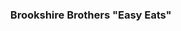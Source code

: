 ---
class: "col-sm-6 col-md-4 grid-item indesign"
image: assets/images/portfolio/indesign/001sm.jpg
link: "discipline/indesign_projects.html#easy_eats"
focus: Branding
name: Brookshire Brothers "Easy Eats"
description: An exercise in producing brand collateral.

divid: "easy_eats"
title: <h3>Brookshire Brothers "Easy Eats"</h3>
description_long: <p>These items were produced for a Design Communications II course in Fall 2021. The premise is to advertise Brookshire Brothers' new "Easy Eats" foodservice-at-retail offering through an annual report cover, point-of-purchase signage, and a magazine ad.</p>
imagelinks: 
  - /assets/images/portfolio/indesign/001.jpg
  - /assets/images/portfolio/indesign/002.jpg
  - /assets/images/portfolio/indesign/003.jpg
images: 
  - /assets/images/portfolio/indesign/001sm.jpg
  - /assets/images/portfolio/indesign/002sm.jpg
  - /assets/images/portfolio/indesign/003sm.jpg
foci: 
  - Branding
  - Advertisement
---